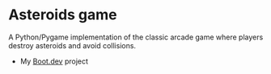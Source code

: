 # Asteroids game

A Python/Pygame implementation of the classic arcade game where players destroy asteroids and avoid collisions.

- My [Boot.dev](Boot.dev) project